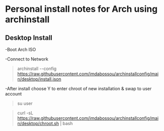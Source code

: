 # **Personal install notes for Arch using archinstall**

## Desktop Install

-Boot Arch ISO

-Connect to Network

> archinstall --config https://raw.githubusercontent.com/imdabossou/archinstallconfig/main/desktop/install.json

-After install choose Y to enter chroot of new installation & swap to user account
> su user

> curl -sL https://raw.githubusercontent.com/imdabossou/archinstallconfig/main/desktop/chroot.sh | bash
